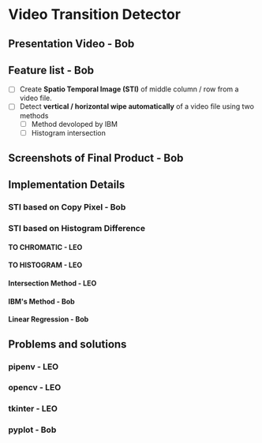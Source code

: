 # Video Transition Detector

## Presentation Video - Bob

## Feature list - Bob

- [ ] Create **Spatio Temporal Image (STI)** of middle column / row from a video file.
- [ ] Detect **vertical / horizontal wipe automatically** of a video file using two methods
  - [ ] Method devoloped by IBM
  - [ ] Histogram intersection

## Screenshots of Final Product - Bob

## Implementation Details

### STI based on Copy Pixel - Bob

### STI based on Histogram Difference

#### TO CHROMATIC - LEO

#### TO HISTOGRAM - LEO

#### Intersection Method - LEO

#### IBM's Method - Bob

#### Linear Regression - Bob

## Problems and solutions

### pipenv - LEO

### opencv - LEO

### tkinter - LEO

### pyplot - Bob


